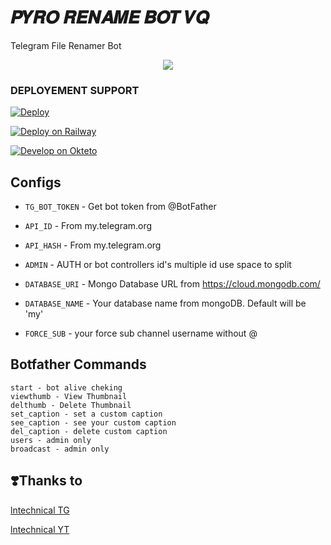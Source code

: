 #  𝑷𝒀𝑹𝑶 𝑹𝑬𝑵𝑨𝑴𝑬 𝑩𝑶𝑻 𝑽𝑸

Telegram File Renamer Bot 

<p align="center">
  <a href="https://www.python.org">
    <img src="http://ForTheBadge.com/images/badges/made-with-python.svg">

  </a>
</p>
</p>

### DEPLOYEMENT SUPPORT

[![Deploy](https://www.herokucdn.com/deploy/button.svg)](https://heroku.com/deploy?template=https://github.com/MrMKN/PYRO-RENAME-LODER)


[![Deploy on Railway](https://railway.app/button.svg)](https://railway.app/new/template/84xHyt)


[![Develop on Okteto](https://okteto.com/develop-okteto.svg)](https://cloud.okteto.com)    
 

## Configs 

* `TG_BOT_TOKEN`  - Get bot token from @BotFather

* `API_ID` - From my.telegram.org 

* `API_HASH` - From my.telegram.org 

* `ADMIN` - AUTH or bot controllers id's multiple id use space to split 

* `DATABASE_URI`  - Mongo Database URL from https://cloud.mongodb.com/

* `DATABASE_NAME`  - Your database name from mongoDB. Default will be 'my'

* `FORCE_SUB` - your force sub channel username without @ 


## Botfather Commands
```
start - bot alive cheking
viewthumb - View Thumbnail
delthumb - Delete Thumbnail
set_caption - set a custom caption
see_caption - see your custom caption
del_caption - delete custom caption
users - admin only
broadcast - admin only
```

## ❣️Thanks to

<a href="https://t.me/lntechnical">
   <p> lntechnical TG</p>
  </a>
<a href="https://youtube.com/c/LNtechnical">
   <p> lntechnical YT </p>
  </a>


